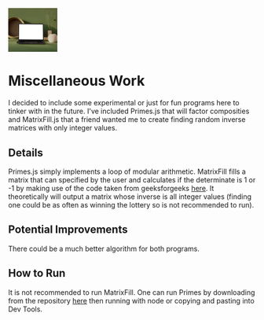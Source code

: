 <img src="compwork.jpg" width='100'/>

# Miscellaneous Work
I decided to include some experimental or just for fun programs here to tinker with in the future. I've included Primes.js that will factor composities and MatrixFill.js that a friend wanted me to create finding random inverse matrices with only integer values.
## Details
Primes.js simply implements a loop of modular arithmetic. MatrixFill fills a matrix that can specified by the user and calculates if the determinate is 1 or -1 by making use of the code taken from geeksforgeeks [here](https://www.geeksforgeeks.org/determinant-of-a-matrix/). It theoretically will output a matrix whose inverse is all integer values (finding one could be as often as winning the lottery so is not recommended to run).
## Potential Improvements
There could be a much better algorithm for both programs.
## How to Run
It is not recommended to run MatrixFill. One can run Primes by downloading from the repository [here](https://taylorcharleshall.github.io/misc) then running with node or copying and pasting into Dev Tools.
